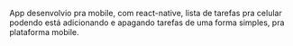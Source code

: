 App desenvolvio pra mobile, com react-native, lista de tarefas pra celular podendo está adicionando e apagando tarefas de uma forma simples, pra plataforma mobile.

